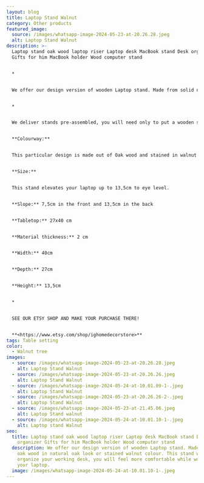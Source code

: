 ```yaml
---
layout: blog
title: Laptop Stand Walnut
category: Other products
featured_image:
  source: /images/whatsapp-image-2024-05-23-at-20.26.28.jpeg
  alt: Laptop Stand Walnut
description: >-
  Laptop stand oak wood laptop riser Laptop desk MacBook stand Desk organizer
  Gifts for him MacBook holder Wood computer stand


  *


  We offer our design version of wooden Laptop stand. Made from solid oak wood in natural oak look or stained walnut colour. This stand will organize your working desk, you will feel more comfortable while working on your laptop.


  *


  We deliver stands pre-assembled, you will need only to put a wooden slat in the groove so that your device does not slide down. 


  **Colourway:** 


  This particular design is made out of Oak wood and stained in walnut colour


  **Size:**


  This stand elevates your laptop up to 13,5cm to eye level.


  **Slope:** 7,5cm in the front and 13,5cm in the back


  **Tabletop:** 27x40 cm


  **Material thickness:** 2 cm


  **Width:** 40cm


  **Depth:** 27cm


  **Height:** 13,5cm


  *


  SEE OUR ETSY SHOP AND MAKE YOUR PURCHASE THERE!


  **<https://www.etsy.com/shop/ighomedecorstore>**
tags: Table setting
color:
  - Walnut tree
images:
  - source: /images/whatsapp-image-2024-05-23-at-20.26.28.jpeg
    alt: Laptop Stand Walnut
  - source: /images/whatsapp-image-2024-05-23-at-20.26.26.jpeg
    alt: Laptop Stand Walnut
  - source: /images/whatsapp-image-2024-05-24-at-10.01.09-1-.jpeg
    alt: Laptop Stand Walnut
  - source: /images/whatsapp-image-2024-05-23-at-20.26.26-2-.jpeg
    alt: Laptop Stand Walnut
  - source: /images/whatsapp-image-2024-05-23-at-21.45.06.jpeg
    alt: Laptop Stand walnut
  - source: /images/whatsapp-image-2024-05-24-at-10.01.10-1-.jpeg
    alt: Laptop stand Walnut
seo:
  title: Laptop stand oak wood laptop riser Laptop desk MacBook stand Desk
    organizer Gifts for him MacBook holder Wood computer stand
  description: We offer our design version of wooden Laptop stand. Made from solid
    oak wood in natural oak look or stained walnut colour. This stand will
    organize your working desk, you will feel more comfortable while working on
    your laptop.
  image: /images/whatsapp-image-2024-05-24-at-10.01.10-1-.jpeg
---
```

